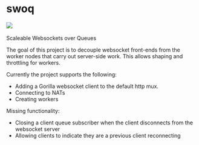 # swoq
<a href="https://github.com/just1689/swoq/releases"><img src="https://img.shields.io/badge/version-alpha-blue" /></a>&nbsp;

Scaleable Websockets over Queues


The goal of this project is to decouple websocket front-ends from the worker nodes that carry out server-side work. This allows shaping and throttling for workers.

Currently the project supports the following:
- Adding a Gorilla websocket client to the default http mux.
- Connecting to NATs
- Creating workers


Missing functionality:
- Closing a client queue subscriber when the client disconnects from the websocket server
- Allowing clients to indicate they are a previous client reconnecting
